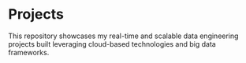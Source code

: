 # Projects
This repository showcases my real-time and scalable data engineering projects built leveraging cloud-based technologies and big data frameworks.
